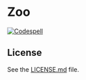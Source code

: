 # Zoo

[![Codespell](https://github.com/lnnrtwttkhn/zoo/actions/workflows/codespell.yml/badge.svg)](https://github.com/lnnrtwttkhn/zoo/actions/workflows/codespell.yml)

## License

See the [LICENSE.md](LICENSE.md) file.
